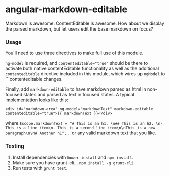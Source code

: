 angular-markdown-editable
=========================

Markdown is awesome. ContentEditable is awesome. How about we display the parsed markdown, but let users edit the base markdown on focus?

### Usage

You'll need to use three directives to make full use of this module.

```ng-model``` is required, and ```contenteditable="true"``` should be there to activate both native contentEditable functionality as well as the additional ```contenteditable``` directive included in this module, which wires up ```ngModel``` to ```contenteditable changes.

Finally, add ```markdown-editable``` to have markdown parsed as html in non-focused states and parsed as text in focused states. A typical implementation looks like this:

```
<div id="markdown-area" ng-model="markdownText" markdown-editable contenteditable="true">{{ markdownText }}</div>
```

where ```$scope.markdownText = "# This is an h1. \n## This is an h2. \n- This is a line item\n- This is a second line item\n\nThis is a new paragraph\n\n# Another h1";```... or any valid markdown text that you like.

### Testing

1. Install dependencies with ```bower install``` and ```npm install```.
2. Make sure you have grunt-cli... ```npm install -g grunt-cli```.
3. Run tests with ```grunt test```.